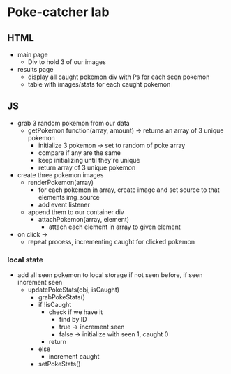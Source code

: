 # Poke-catcher lab

## HTML 
- main page
    - Div to hold 3 of our images
- results page
    - display all caught pokemon
        div with Ps for each seen pokemon
    - table with images/stats for each caught pokemon

## JS

- grab 3 random pokemon from our data
    - getPokemon function(array, amount) -> returns an array of 3 unique pokemon
        - initialize 3 pokemon -> set to random of poke array
        - compare if any are the same
        - keep initializing until they're unique
        - return array of 3 unique pokemon
-  create three pokemon images
    - renderPokemon(array)
        - for each pokemon in array, create image and set source to that elements img_source
        - add event listener
    - append them to our container div
        - attachPokemon(array, element)
            - attach each element in array to given element
- on click ->
    - repeat process, incrementing caught for clicked pokemon

### local state

- add all seen pokemon to local storage if not seen before, if seen increment seen
    - updatePokeStats(obj, isCaught)
        - grabPokeStats()
        - if !isCaught
            - check if we have it
                - find by ID
                - true -> increment seen
                - false -> initialize with seen 1, caught 0
            - return
        - else 
            - increment caught
        - setPokeStats()

